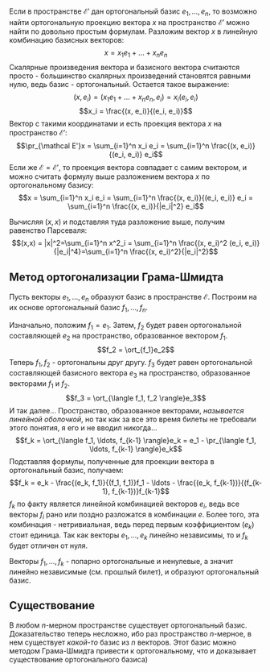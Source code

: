 Если в пространстве $\mathcal E'$ дан ортогональный базис $e_1, \ldots, e_n$, то возможно найти ортогональную проекцию вектора $x$ на пространство $\mathcal E'$ можно найти по довольно простым формулам.
Разложим вектор $x$ в линейную комбинацию базисных векторов:
$$x = x_1e_1 + \ldots + x_ne_n$$
Скалярные произведения вектора и базисного вектора считаются просто - большинство скалярных произведений становятся равными нулю, ведь базис - ортогональный. Остается такое выражение:
$$(x, e_i) = (x_1e_1 + \ldots + x_ne_n, e_i) = x_i(e_i,e_i)$$
$$x_i = \frac{(x, e_i)}{(e_i, e_i)}$$
Вектор с такими координатами и есть проекция вектора $x$ на пространство $\mathcal E'$:
$$\pr_{\mathcal E'}x = \sum_{i=1}^n x_i e_i = \sum_{i=1}^n  \frac{(x, e_i)}{(e_i, e_i)} e_i$$
Если же $\mathcal E = \mathcal E'$, то проекция вектора совпадает с самим вектором, и можно считать формулу выше разложением вектора $x$ по ортогональному базису:
$$x = \sum_{i=1}^n x_i e_i = \sum_{i=1}^n \frac{(x, e_i)}{(e_i, e_i)} e_i = \sum_{i=1}^n \frac{(x, e_i)}{|e_i|^2} e_i$$

Вычисляя $(x,x)$ и подставляя туда разложение выше, получим равенство Парсеваля:
$$(x,x) = |x|^2=\sum_{i=1}^n x^2_i = \sum_{i=1}^n \frac{(x, e_i)^2 (e_i, e_i)}{|e_i|^4}=\sum_{i=1}^n \frac{(x, e_i)^2}{|e_i|^2}$$
## Метод ортогонализации Грама-Шмидта
Пусть векторы $e_1, \ldots, e_n$ образуют базис в пространстве $\mathcal E$. Построим на их основе ортогональный базис $f_1, \ldots, f_n$.

Изначально, положим $f_1 = e_1$. Затем, $f_2$ будет равен ортогональной составляющей $e_2$ на пространство, образованное вектором $f_1$.
$$f_2 = \ort_{f_1}e_2$$
Теперь $f_1, f_2$ - ортогональны друг другу.
$f_3$ будет равен ортогональной составляющей базисного вектора $e_3$ на пространство, образованное векторами $f_1$ и $f_2$.
$$f_3 = \ort_{\langle f_1, f_2 \rangle}e_3$$
И так далее... Пространство, образованное векторами, *называется линейной оболочкой*, но так как за все это время билеты не требовали этого понятия, я его и не вводил никогда...
$$f_k = \ort_{\langle f_1, \ldots, f_{k-1} \rangle}e_k = e_1 - \pr_{\langle f_1, \ldots, f_{k-1} \rangle}e_k$$
Подставляя формулы, полученные для проекции вектора в ортогональный базис, получаем:
$$f_k = e_k - \frac{(e_k, f_1)}{(f_1, f_1)}f_1 - \ldots - \frac{(e_k, f_{k-1})}{(f_{k-1}, f_{k-1})}f_{k-1}$$
$f_k$ по факту является линейной комбинацией векторов $e_i$, ведь все векторы $f_i$ рано или поздно разложатся в комбинации $e$. Более того, эта комбинация - нетривиальная, ведь перед первым коэффициентом ($e_k$) стоит единица. Так как векторы $e_1, \ldots, e_k$ линейно независимы, то и $f_k$ будет отличен от нуля.

Векторы $f_1, \ldots, f_k$ - попарно ортогональные и ненулевые, а значит линейно независимые (см. прошлый билет), и образуют ортогональный базис.
## Существование
В любом $n$-мерном пространстве существует ортогональный базис.
Доказательство теперь несложно, ибо раз пространство $n$-мерное, в нем существует *какой-то* базис из $n$ векторов. Этот базис можно методом Грама-Шмидта привести к ортогональному, что и доказывает существование ортогонального базиса)

